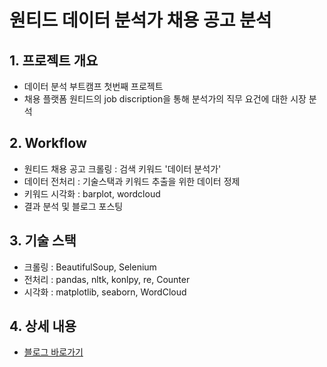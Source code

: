 # 원티드 데이터 분석가 채용 공고 분석

## 1. 프로젝트 개요
- 데이터 분석 부트캠프 첫번째 프로젝트
- 채용 플랫폼 원티드의 job discription을 통해 분석가의 직무 요건에 대한 시장 분석

## 2. Workflow
- 원티드 채용 공고 크롤링 : 검색 키워드 '데이터 분석가'
- 데이터 전처리 : 기술스택과 키워드 추출을 위한 데이터 정제
- 키워드 시각화 : barplot, wordcloud
- 결과 분석 및 블로그 포스팅

## 3. 기술 스택
- 크롤링 : BeautifulSoup, Selenium
- 전처리 : pandas, nltk, konlpy, re, Counter
- 시각화 : matplotlib, seaborn, WordCloud

## 4. 상세 내용
- [블로그 바로가기](http://jaydatum.tistory.com/)
